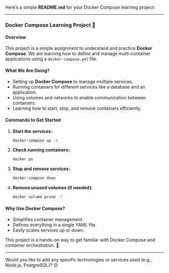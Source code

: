 Here’s a simple **README.md** for your Docker Compose learning project:  

---

### **Docker Compose Learning Project** 🐳  

#### **Overview**  
This project is a simple assignment to understand and practice **Docker Compose**. We are learning how to define and manage multi-container applications using a `docker-compose.yml` file.  

#### **What We Are Doing?**  
- Setting up **Docker Compose** to manage multiple services.  
- Running containers for different services like a database and an application.  
- Using volumes and networks to enable communication between containers.  
- Learning how to start, stop, and remove containers efficiently.  

#### **Commands to Get Started**  
1. **Start the services:**  
   ```sh
   docker-compose up -d
   ```
2. **Check running containers:**  
   ```sh
   docker ps
   ```
3. **Stop and remove services:**  
   ```sh
   docker-compose down
   ```
4. **Remove unused volumes (if needed):**  
   ```sh
   docker volume prune -f
   ```

#### **Why Use Docker Compose?**  
- Simplifies container management.  
- Defines everything in a single YAML file.  
- Easily scales services up or down.  

This project is a hands-on way to get familiar with Docker Compose and container orchestration. 🚀  

---

Would you like to add any specific technologies or services used (e.g., Node.js, PostgreSQL)? 😊